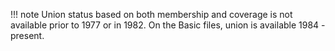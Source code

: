 !!! note
    Union status based on both membership and coverage is not available prior to 1977 or in 1982. On the Basic files, union is available 1984 - present.
